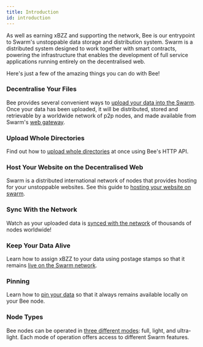 ```yaml
---
title: Introduction
id: introduction
---
```


As well as earning xBZZ and supporting the network, Bee is our
entrypoint to Swarm's unstoppable data storage and distribution
system. Swarm is a distributed system designed to work together with
smart contracts, powering the infrastructure that enables the development of full
service applications running entirely on the decentralised web.

Here's just a few of the amazing things you can do with Bee!

### Decentralise Your Files

Bee provides several convenient ways to [upload your data into the Swarm](/docs/develop/access-the-swarm/upload-and-download). Once your data has been uploaded, it will be distributed, stored and retrievable by a worldwide network of p2p nodes, and made available from Swarm's [web gateway](https://gateway.ethswarm.org).

### Upload Whole Directories

Find out how to [upload whole directories](/docs/develop/access-the-swarm/upload-and-download) at once using Bee's HTTP API.

### Host Your Website on the Decentralised Web

Swarm is a distributed international network of nodes that provides hosting for your unstoppable websites. See this guide to [hosting your website on swarm](/docs/develop/access-the-swarm/host-your-website).

### Sync With the Network

Watch as your uploaded data is [synced with the network](/docs/develop/access-the-swarm/syncing) of thousands of nodes worldwide!

### Keep Your Data Alive

Learn how to assign xBZZ to your data using postage stamps so that it remains [live on the Swarm network](/docs/develop/access-the-swarm/buy-a-stamp-batch).

### Pinning

Learn how to [pin your data](/docs/develop/access-the-swarm/pinning) so that it always remains available locally on your Bee node.

### Node Types

Bee nodes can be operated in [three different modes](/docs/bee/working-with-bee/node-types): full, light, and ultra-light. Each mode of operation offers access to different Swarm features. 
